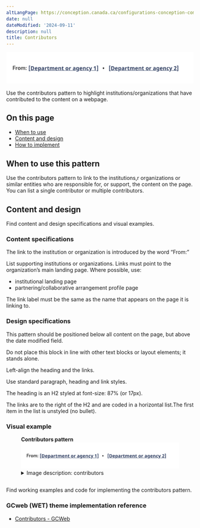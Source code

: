 ```yaml
---
altLangPage: https://conception.canada.ca/configurations-conception-communes/collaborateurs.html
date: null
dateModified: '2024-09-11'
description: null
title: Contributors
---
```


<div class="pattern-demo mrgn-tp-lg mrgn-bttm-xl"><img src="../images/contributors.png" class="img-responsive" alt="" /></div>
<p>Use the contributors pattern to highlight institutions/organizations that have contributed to the content on a webpage.</p>

<section>
    <h2>On this page</h2>
    <ul>
        <li><a href="#use">When to use</a></li>
        <li><a href="#design">Content and design</a></li>
        <li><a href="#implement">How to implement</a></li>
    </ul>
</section>
<section>
    <h2 id="use">
        When to use this pattern
    </h2>
    <p>
        Use the contributors pattern to link to the institutions,r organizations or similar entities who are responsible for, or support, the content on the page. You can list a single contributor or multiple contributors.
    </p>
</section>
<section>
    <h2 id="design">
        Content and design
    </h2>
    <p>Find content and design specifications and visual examples.</p>
    <h3>Content specifications</h3>
    <p>The link to the institution or organization is introduced by the word “From:”</p>
    <p>List supporting institutions or organizations. Links must point to the organization’s main landing page. Where possible, use:</p>
    <ul>
        <li>
            institutional landing page
        </li>
        <li>
            partnering/collaborative arrangement profile page
        </li>
    </ul>
    <p>The link label must be the same as the name that appears on the page it is linking to.</p>
    <h3>Design specifications</h3>
    <p>This pattern should be positioned below all content on the page, but above the date modified field.</p>
    <p>Do not place this block in line with other text blocks or layout elements; it stands alone.</p>
    <p>Left-align the heading and the links.</p>
    <p>Use standard paragraph, heading and link styles.</p>
    <p>The heading is an H2 styled at font-size: 87% (or 17px).</p>
    <p>The links are to the right of the H2 and are coded in a horizontal list.The first item in the list is unstyled (no bullet).</p>
    <h3>Visual example</h3>
    <div class="pattern-demo mrgn-tp-md mrgn-bttm-md">
        <figure class="mrgn-tp-md mrgn-bttm-lg">
            <figcaption><b>Contributors pattern</b></figcaption>
            <img src="../images/contributors.png" class="img-responsive" alt="Contributors pattern. Text version below:" />
            <details>
                <summary>Image description: contributors</summary>
                <p>
                    The heading “From;” is aligned to the left. Two placeholder links appear in a list, aligned horizontally with the heading. The placeholder link text is [Department or agency 1]. This is followed by a bullet and then
                    another placeholder link labeled [Department or agency 2]
                </p>
            </details>
        </figure>
    </div>
</section>
<section>
    <h2 id="implement"></h2>
    <p>Find working examples and code for implementing the contributors pattern.</p>
    <h3>GCweb (WET) theme implementation reference</h3>
    <ul>
        <li><a href="https://wet-boew.github.io/GCWeb/components/gc-contributors/gc-contributors-en.html">Contributors - GCWeb</a></li>
    </ul>
</section>
